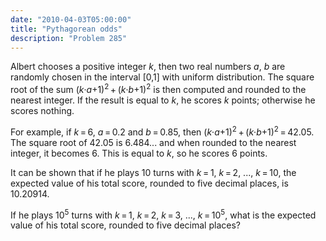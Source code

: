 ```yaml
---
date: "2010-04-03T05:00:00"
title: "Pythagorean odds"
description: "Problem 285"
---
```


<p>Albert chooses a positive integer <var>k</var>, then two real numbers <var>a</var>, <var>b</var> are randomly chosen in the interval [0,1] with uniform distribution.
The square root of the sum (<var>k</var>·<var>a</var>+1)<sup>2</sup> + (<var>k</var>·<var>b</var>+1)<sup>2</sup> is then computed and rounded to the nearest integer. If the result is equal to <var>k</var>, he scores <var>k</var> points; otherwise he scores nothing.</p>
<p>For example, if <var>k</var> = 6, <var>a</var> = 0.2 and <var>b</var> = 0.85, then (<var>k</var>·<var>a</var>+1)<sup>2</sup> + (<var>k</var>·<var>b</var>+1)<sup>2</sup> = 42.05.
The square root of 42.05 is 6.484... and when rounded to the nearest integer, it becomes 6.
This is equal to <var>k</var>, so he scores 6 points.</p>
<p>It can be shown that if he plays 10 turns with <var>k</var> = 1, <var>k</var> = 2, ..., <var>k</var> = 10, the expected value of his total score, rounded to five decimal places, is 10.20914.</p>
<p>If he plays 10<sup>5</sup> turns with <var>k</var> = 1, <var>k</var> = 2, <var>k</var> = 3, ..., <var>k</var> = 10<sup>5</sup>, what is the expected value of his total score, rounded to five decimal places?</p>

